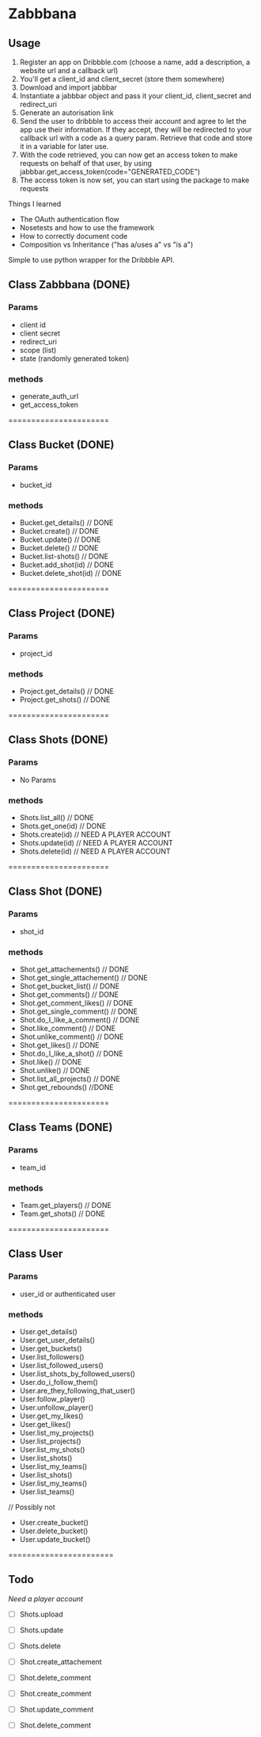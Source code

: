 # Zabbbana

## Usage

1. Register an app on Dribbble.com (choose a name, add a description, a website url and
  a callback url)
2. You'll get a client_id and client_secret (store them somewhere)
3. Download and import jabbbar
4. Instantiate a jabbbar object and pass it your client_id, client_secret and redirect_uri
5. Generate an autorisation link
6. Send the user to dribbble to access their account and agree to let the app use their
   information. If they accept, they will be redirected to your callback url with a code
   as a query param. Retrieve that code and store it in a variable for later use.
7. With the code retrieved, you can now get an access token to make requests on behalf of
   that user, by using jabbbar.get_access_token(code="GENERATED_CODE")
8. The access token is now set, you can start using the package to make requests

Things I learned

- The OAuth authentication flow
- Nosetests and how to use the framework
- How to correctly document code
- Composition vs Inheritance ("has a/uses a" vs "is a")

Simple to use python wrapper for the Dribbble API.

## Class Zabbbana (DONE)

### Params

- client id
- client secret
- redirect_uri
- scope (list)
- state (randomly generated token)

### methods
- generate_auth_url
- get_access_token

======================

## Class Bucket (DONE)

### Params

- bucket_id

### methods

- Bucket.get_details() // DONE
- Bucket.create()   // DONE
- Bucket.update()   // DONE
- Bucket.delete()   // DONE
- Bucket.list-shots() // DONE
- Bucket.add_shot(id) // DONE
- Bucket.delete_shot(id) // DONE

======================

## Class Project (DONE)

### Params

- project_id

### methods

- Project.get_details() // DONE
- Project.get_shots()   // DONE

======================

## Class Shots (DONE)

### Params

- No Params

### methods

- Shots.list_all()  // DONE
- Shots.get_one(id) // DONE
- Shots.create(id)  // NEED A PLAYER ACCOUNT
- Shots.update(id)  // NEED A PLAYER ACCOUNT
- Shots.delete(id)  // NEED A PLAYER ACCOUNT

======================

## Class Shot (DONE)

### Params

- shot_id

### methods

- Shot.get_attachements()           // DONE
- Shot.get_single_attachement()     // DONE
- Shot.get_bucket_list()            // DONE
- Shot.get_comments()               // DONE
- Shot.get_comment_likes()          // DONE
- Shot.get_single_comment()         // DONE
- Shot.do_I_like_a_comment()        // DONE
- Shot.like_comment()               // DONE
- Shot.unlike_comment()             // DONE
- Shot.get_likes()                  // DONE
- Shot.do_I_like_a_shot()           // DONE
- Shot.like()                       // DONE
- Shot.unlike()                     // DONE
- Shot.list_all_projects()          // DONE
- Shot.get_rebounds()               //DONE


======================

## Class Teams (DONE)

### Params

- team_id

### methods

- Team.get_players()            // DONE
- Team.get_shots()              // DONE

======================

## Class User

### Params

- user_id or authenticated user

### methods

- User.get_details()
- User.get_user_details()
- User.get_buckets()
- User.list_followers()
- User.list_followed_users()
- User.list_shots_by_followed_users()
- User.do_i_follow_them()
- User.are_they_following_that_user()
- User.follow_player()
- User.unfollow_player()
- User.get_my_likes()
- User.get_likes()
- User.list_my_projects()
- User.list_projects()
- User.list_my_shots()
- User.list_shots()
- User.list_my_teams()
- User.list_shots()
- User.list_my_teams()
- User.list_teams()

// Possibly not
- User.create_bucket()
- User.delete_bucket()
- User.update_bucket()

=======================

## Todo

_Need a player account_
- [ ] Shots.upload
- [ ] Shots.update
- [ ] Shots.delete

- [ ] Shot.create_attachement
- [ ] Shot.delete_comment
- [ ] Shot.create_comment
- [ ] Shot.update_comment
- [ ] Shot.delete_comment
